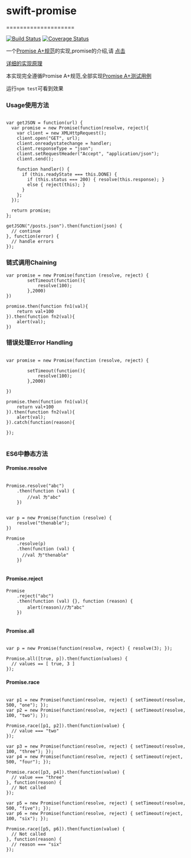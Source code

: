 # swift-promise

====================

[![Build Status](https://travis-ci.org/guilipan/swift-promise.svg?branch=master)](https://travis-ci.org/guilipan/swift-promise)
[![Coverage Status](https://coveralls.io/repos/guilipan/swift-promise/badge.png?branch=master)](https://coveralls.io/r/guilipan/swift-promise?branch=master)

一个[Promise A+规范](http://promisesaplus.com/)的实现,promise的介绍,请
[点击](http://www.html5rocks.com/zh/tutorials/es6/promises/)

[详细的实现原理](http://www.shaynegui.com/promise-aplus-implementation/)

本实现完全遵循Promise A+规范,全部实现[Promise A+测试用例](https://github.com/promises-aplus/promises-tests)

运行`npm test`可看到效果

### Usage使用方法

```

var getJSON = function(url) {
  var promise = new Promise(function(resolve, reject){
    var client = new XMLHttpRequest();
    client.open("GET", url);
    client.onreadystatechange = handler;
    client.responseType = "json";
    client.setRequestHeader("Accept", "application/json");
    client.send();

    function handler() {
      if (this.readyState === this.DONE) {
        if (this.status === 200) { resolve(this.response); }
        else { reject(this); }
      }
    };
  });

  return promise;
};

getJSON("/posts.json").then(function(json) {
  // continue
}, function(error) {
  // handle errors
});

```

### 链式调用Chaining


```
var promise = new Promise(function (resolve, reject) {
        setTimeout(function(){
            resolve(100);
        },2000)
})

promise.then(function fn1(val){
    return val+100
}).then(function fn2(val){
    alert(val);
})
```

### 错误处理Error Handling

```

var promise = new Promise(function (resolve, reject) {

        setTimeout(function(){
            resolve(100);
        },2000)

})

promise.then(function fn1(val){
    return val+100
}).then(function fn2(val){
    alert(val);
}).catch(function(reason){
    
});
    
```
### ES6中静态方法

#### Promise.resolve

```

Promise.resolve("abc")
    .then(function (val) {
        //val 为"abc"            
    })

            
var p = new Promise(function (resolve) {
    resolve("thenable");  
})

Promise
    .resolve(p)
    .then(function (val) {
      //val 为"thenable"            
    })
           
```

#### Promise.reject

```
Promise
    .reject("abc")
    .then(function (val) {}, function (reason) {
        alert(reason)//为"abc"
    })
    
```

#### Promise.all 

```

var p = new Promise(function(resolve, reject) { resolve(3); });

Promise.all([true, p]).then(function(values) {
  // values == [ true, 3 ]
});

```
#### Promise.race

```

var p1 = new Promise(function(resolve, reject) { setTimeout(resolve, 500, "one"); });
var p2 = new Promise(function(resolve, reject) { setTimeout(resolve, 100, "two"); });

Promise.race([p1, p2]).then(function(value) {
  // value === "two"
});

var p3 = new Promise(function(resolve, reject) { setTimeout(resolve, 100, "three"); });
var p4 = new Promise(function(resolve, reject) { setTimeout(reject, 500, "four"); });

Promise.race([p3, p4]).then(function(value) {
  // value === "three"               
}, function(reason) {
  // Not called
});

var p5 = new Promise(function(resolve, reject) { setTimeout(resolve, 500, "five"); });
var p6 = new Promise(function(resolve, reject) { setTimeout(reject, 100, "six"); });

Promise.race([p5, p6]).then(function(value) {
  // Not called              
}, function(reason) {
  // reason === "six"
});

```


